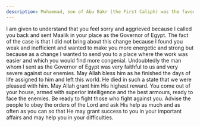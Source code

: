 ```yaml
---
description: Muhammad, son of Abu Bakr (the First Caliph) was the favourite disciple and companion of Imam Ali (a). Imam Ali (a) had treated and trained him like his own child and had appointed him as the Governor...
---
```


I am given to understand that you feel sorry and aggrieved because I called you back and sent 
Maalik in your place as the Governor of Egypt. The fact of the case is that I did not bring 
about this change because I found you weak and inefficient and wanted to make you more 
energetic and strong but because as a change I wanted to send you to a place where the work 
was easier and which you would find more congenial. 
Undoubtedly the man whom I sent as the Governor of Egypt was very faithful to us and very 
severe against our enemies. May Allah bless him as he finished the days of life assigned to 
him and left this world. He died in such a state that we were pleased with him. May Allah 
grant him His highest reward. 
You come out of your house, armed with superior intelligence and the best armours, ready to 
face the enemies. Be ready to fight those who fight against you. Advise the people to obey the 
orders of the Lord and ask His help as much and as often as you can so that He may grant 
success to you in your important affairs and may help you in your difficulties.